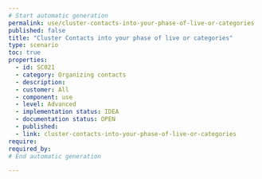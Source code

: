 ```yaml
---
# Start automatic generation
permalink: use/cluster-contacts-into-your-phase-of-live-or-categories
published: false
title: "Cluster Contacts into your phase of live or categories"
type: scenario
toc: true
properties:
  - id: SC021
  - category: Organizing contacts
  - description:
  - customer: All
  - component: use
  - level: Advanced
  - implementation status: IDEA
  - documentation status: OPEN
  - published:
  - link: cluster-contacts-into-your-phase-of-live-or-categories
require:
required_by:
# End automatic generation

---
```

